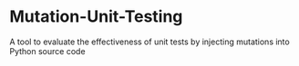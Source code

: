 # Mutation-Unit-Testing
A tool to evaluate the effectiveness of unit tests by injecting mutations into Python source code
